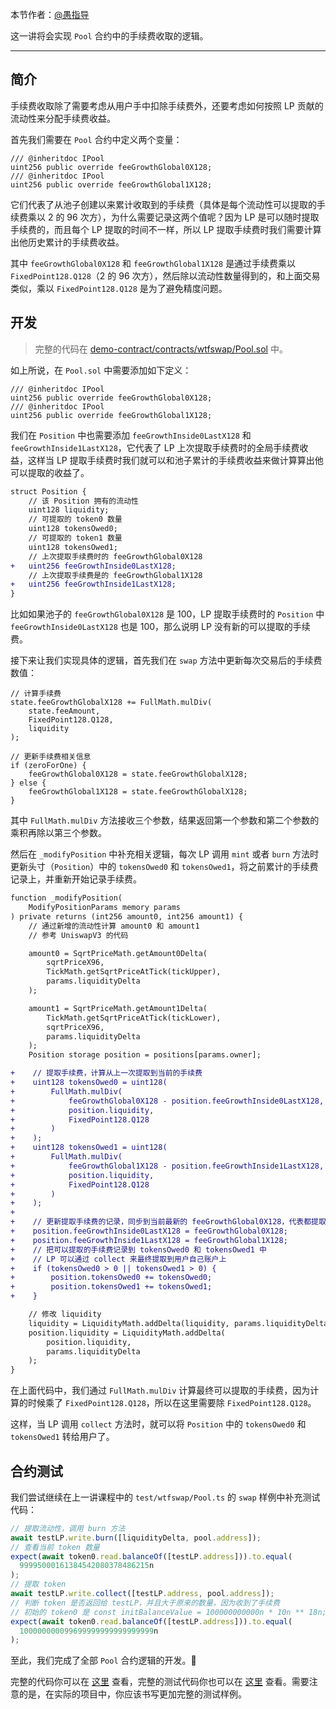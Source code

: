 本节作者：[@愚指导](https://x.com/yudao1024)

这一讲将会实现 `Pool` 合约中的手续费收取的逻辑。

---

## 简介

手续费收取除了需要考虑从用户手中扣除手续费外，还要考虑如何按照 LP 贡献的流动性来分配手续费收益。

首先我们需要在 `Pool` 合约中定义两个变量：

```solidity
/// @inheritdoc IPool
uint256 public override feeGrowthGlobal0X128;
/// @inheritdoc IPool
uint256 public override feeGrowthGlobal1X128;
```

它们代表了从池子创建以来累计收取到的手续费（具体是每个流动性可以提取的手续费乘以 2 的 96 次方），为什么需要记录这两个值呢？因为 LP 是可以随时提取手续费的，而且每个 LP 提取的时间不一样，所以 LP 提取手续费时我们需要计算出他历史累计的手续费收益。

其中 `feeGrowthGlobal0X128` 和 `feeGrowthGlobal1X128` 是通过手续费乘以 `FixedPoint128.Q128`（2 的 96 次方），然后除以流动性数量得到的，和上面交易类似，乘以 `FixedPoint128.Q128` 是为了避免精度问题。

## 开发

> 完整的代码在 [demo-contract/contracts/wtfswap/Pool.sol](../demo-contract/contracts/wtfswap/Pool.sol) 中。

如上所说，在 `Pool.sol` 中需要添加如下定义：

```solidity
/// @inheritdoc IPool
uint256 public override feeGrowthGlobal0X128;
/// @inheritdoc IPool
uint256 public override feeGrowthGlobal1X128;
```

我们在 `Position` 中也需要添加 `feeGrowthInside0LastX128` 和 `feeGrowthInside1LastX128`，它代表了 LP 上次提取手续费时的全局手续费收益，这样当 LP 提取手续费时我们就可以和池子累计的手续费收益来做计算算出他可以提取的收益了。

```diff
struct Position {
    // 该 Position 拥有的流动性
    uint128 liquidity;
    // 可提取的 token0 数量
    uint128 tokensOwed0;
    // 可提取的 token1 数量
    uint128 tokensOwed1;
    // 上次提取手续费时的 feeGrowthGlobal0X128
+   uint256 feeGrowthInside0LastX128;
    // 上次提取手续费是的 feeGrowthGlobal1X128
+   uint256 feeGrowthInside1LastX128;
}
```

比如如果池子的 `feeGrowthGlobal0X128` 是 100，LP 提取手续费时的 `Position` 中 `feeGrowthInside0LastX128` 也是 100，那么说明 LP 没有新的可以提取的手续费。

接下来让我们实现具体的逻辑，首先我们在 `swap` 方法中更新每次交易后的手续费数值：

```solidity
// 计算手续费
state.feeGrowthGlobalX128 += FullMath.mulDiv(
    state.feeAmount,
    FixedPoint128.Q128,
    liquidity
);

// 更新手续费相关信息
if (zeroForOne) {
    feeGrowthGlobal0X128 = state.feeGrowthGlobalX128;
} else {
    feeGrowthGlobal1X128 = state.feeGrowthGlobalX128;
}
```

其中 `FullMath.mulDiv` 方法接收三个参数，结果返回第一个参数和第二个参数的乘积再除以第三个参数。

然后在 `_modifyPosition` 中补充相关逻辑，每次 LP 调用 `mint` 或者 `burn` 方法时更新头寸（`Position`）中的 `tokensOwed0` 和 `tokensOwed1`，将之前累计的手续费记录上，并重新开始记录手续费。

```diff
function _modifyPosition(
    ModifyPositionParams memory params
) private returns (int256 amount0, int256 amount1) {
    // 通过新增的流动性计算 amount0 和 amount1
    // 参考 UniswapV3 的代码

    amount0 = SqrtPriceMath.getAmount0Delta(
        sqrtPriceX96,
        TickMath.getSqrtPriceAtTick(tickUpper),
        params.liquidityDelta
    );

    amount1 = SqrtPriceMath.getAmount1Delta(
        TickMath.getSqrtPriceAtTick(tickLower),
        sqrtPriceX96,
        params.liquidityDelta
    );
    Position storage position = positions[params.owner];

+    // 提取手续费，计算从上一次提取到当前的手续费
+    uint128 tokensOwed0 = uint128(
+        FullMath.mulDiv(
+            feeGrowthGlobal0X128 - position.feeGrowthInside0LastX128,
+            position.liquidity,
+            FixedPoint128.Q128
+        )
+    );
+    uint128 tokensOwed1 = uint128(
+        FullMath.mulDiv(
+            feeGrowthGlobal1X128 - position.feeGrowthInside1LastX128,
+            position.liquidity,
+            FixedPoint128.Q128
+        )
+    );
+
+    // 更新提取手续费的记录，同步到当前最新的 feeGrowthGlobal0X128，代表都提取完了
+    position.feeGrowthInside0LastX128 = feeGrowthGlobal0X128;
+    position.feeGrowthInside1LastX128 = feeGrowthGlobal1X128;
+    // 把可以提取的手续费记录到 tokensOwed0 和 tokensOwed1 中
+    // LP 可以通过 collect 来最终提取到用户自己账户上
+    if (tokensOwed0 > 0 || tokensOwed1 > 0) {
+        position.tokensOwed0 += tokensOwed0;
+        position.tokensOwed1 += tokensOwed1;
+    }

    // 修改 liquidity
    liquidity = LiquidityMath.addDelta(liquidity, params.liquidityDelta);
    position.liquidity = LiquidityMath.addDelta(
        position.liquidity,
        params.liquidityDelta
    );
}
```

在上面代码中，我们通过 `FullMath.mulDiv` 计算最终可以提取的手续费，因为计算的时候乘了 `FixedPoint128.Q128`，所以在这里需要除 `FixedPoint128.Q128`。

这样，当 LP 调用 `collect` 方法时，就可以将 `Position` 中的 `tokensOwed0` 和 `tokensOwed1` 转给用户了。

## 合约测试

我们尝试继续在上一讲课程中的 `test/wtfswap/Pool.ts` 的 `swap` 样例中补充测试代码：

```typescript
// 提取流动性，调用 burn 方法
await testLP.write.burn([liquidityDelta, pool.address]);
// 查看当前 token 数量
expect(await token0.read.balanceOf([testLP.address])).to.equal(
  99995000161384542080378486215n
);
// 提取 token
await testLP.write.collect([testLP.address, pool.address]);
// 判断 token 是否返回给 testLP，并且大于原来的数量，因为收到了手续费
// 初始的 token0 是 const initBalanceValue = 100000000000n * 10n ** 18n;
expect(await token0.read.balanceOf([testLP.address])).to.equal(
  100000000099699999999999999999n
);
```

至此，我们完成了全部 `Pool` 合约逻辑的开发。🎉

完整的代码你可以在 [这里](../demo-contract/contracts/wtfswap/Pool.sol) 查看，完整的测试代码你也可以在 [这里](../demo-contract/test/wtfswap/Pool.ts) 查看。需要注意的是，在实际的项目中，你应该书写更加完整的测试样例。
